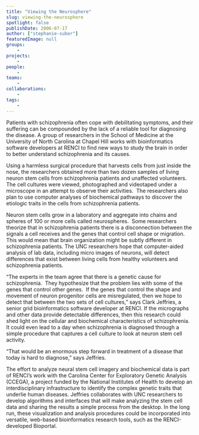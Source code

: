 ```yaml
---
title: "Viewing the Neurosphere"
slug: viewing-the-neurosphere
spotlight: false
publishDate: 2006-07-17
author: ["stephanie-suber"]
featuredImage: null
groups:
    - 
projects:
    - 
people:
    - 
teams: 
    - 
collaborations:
    - 
tags:
    - 
---
```

Patients with schizophrenia often cope with debilitating symptoms, and their suffering can be compounded by the lack of a reliable tool for diagnosing the disease. A group of researchers in the School of Medicine at the University of North Carolina at Chapel Hill works with bioinformatics software developers at RENCI to find new ways to study the brain in order to better understand schizophrenia and its causes.<!--more-->

Using a harmless surgical procedure that harvests cells from just inside the nose, the researchers obtained more than two dozen samples of living neuron stem cells from schizophrenia patients and unaffected volunteers. The cell cultures were viewed, photographed and videotaped under a microscope in an attempt to observe their activities.  The researchers also plan to use computer analyses of biochemical pathways to discover the etiologic traits in the cells from schizophrenia patients.

Neuron stem cells grow in a laboratory and aggregate into chains and spheres of 100 or more cells called neurospheres.  Some researchers theorize that in schizophrenia patients there is a disconnection between the signals a cell receives and the genes that control cell shape or migration. This would mean that brain organization might be subtly different in schizophrenia patients. The UNC researchers hope that computer-aided analysis of lab data, including micro images of neurons, will detect differences that exist between living cells from healthy volunteers and schizophrenia patients.

“The experts in the team agree that there is a genetic cause for schizophrenia.  They hypothesize that the problem lies with some of the genes that control other genes.  If the genes that control the shape and movement of neuron progenitor cells are misregulated, then we hope to detect that between the two sets of cell cultures,” says Clark Jeffries, a senior grid bioinformatics software developer at RENCI. If the micrographs and other data provide detectable differences, then this research could shed light on the cellular and biochemical characteristics of schizophrenia. It could even lead to a day when schizophrenia is diagnosed through a simple procedure that captures a cell culture to look at neuron stem cell activity.

“That would be an enormous step forward in treatment of a  disease that today is hard to diagnose,” says Jeffries.

The effort to analyze neural stem cell imagery and biochemical data is part of RENCI’s work with the Carolina Center for Exploratory Genetic Analysis (CCEGA), a project funded by the National Institutes of Health to develop an interdisciplinary infrastructure to identify the complex genetic traits that underlie human diseases. Jeffries collaborates with UNC researchers to develop algorithms and interfaces that will make analyzing the stem cell data and sharing the results a simple process from the desktop. In the long run, these visualization and analysis procedures could be incorporated into versatile, web-based bioinformatics research tools, such as the RENCI-developed Bioportal.
